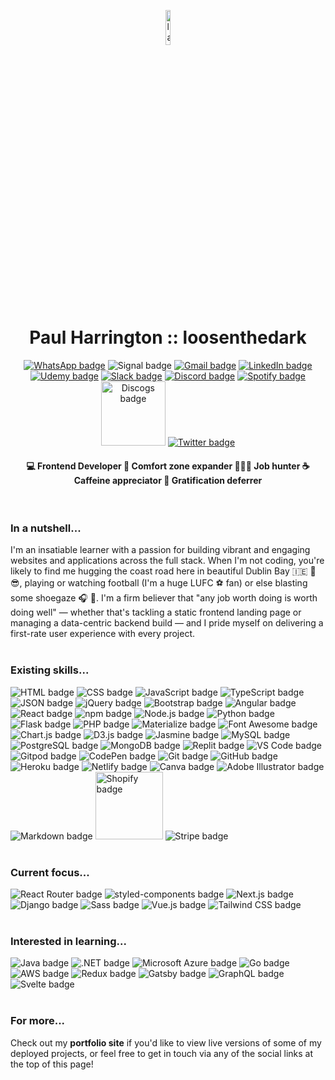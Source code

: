 <a href="https://loosenthedark.tech/" target="_blank"><p align="center"><img width="12%" src="https://user-images.githubusercontent.com/48750933/119110209-cced8900-ba19-11eb-95be-06bbc04f65cc.png" alt="laptop with code icon" style="margin-left:auto; margin-right:auto; border-radius:10px;"></p></a>
<h1 align="center">Paul Harrington :: <a href="https://loosenthedark.tech/" style="text-decoration:none" target="_blank">loosenthedark</a></h1> <p align="center"> <a href="https://api.whatsapp.com/send?phone=353894546613"><img src="https://img.shields.io/badge/WhatsApp-25D366?style=for-the-badge&logo=whatsapp&logoColor=white" alt="WhatsApp badge"></a> <img src="https://img.shields.io/badge/Signal-3A76F0?style=for-the-badge&logo=signal&logoColor=white" alt="Signal badge"> <a href="mailto:hello@loosenthedark.tech?cc=paulharrington05@gmail.com" target="_blank"><img src="https://img.shields.io/badge/Gmail-D14836?style=for-the-badge&logo=gmail&logoColor=white" alt="Gmail badge"></a> <a href="https://www.linkedin.com/in/paulharrington05/" target="_blank"><img src="https://img.shields.io/badge/LinkedIn-0077B5?style=for-the-badge&logo=linkedin&logoColor=white" alt="LinkedIn badge"></a> <a href="https://www.udemy.com/user/paul-harrington-2/" target="_blank"><img src="https://img.shields.io/badge/Udemy-A436F1?style=for-the-badge&logo=Udemy&logoColor=white" alt="Udemy badge"></a> <a href="https://code-institute-room.slack.com/team/UH4FQQCQ5" target="_blank"><img src="https://img.shields.io/badge/Slack-4A154B?style=for-the-badge&logo=slack&logoColor=white" alt="Slack badge"></a> <a href="https://discordapp.com/users/847950247425736744" target="_blank"><img src="https://img.shields.io/badge/Discord-7289DA?style=for-the-badge&logo=discord&logoColor=white" alt="Discord badge"></a> <a href="https://open.spotify.com/user/1156550685?si=6bd32e8a0b6946ef" target="_blank"><img src="https://img.shields.io/badge/Spotify-1ED760?&style=for-the-badge&logo=spotify&logoColor=white" alt="Spotify badge"></a> <a href="https://www.discogs.com/user/Harrotoyoutoo" target="_blank"><img src="https://user-images.githubusercontent.com/48750933/120897948-a4bc7780-c620-11eb-91e4-1d9c6e7097fd.png" width="103" alt="Discogs badge"></a> <a href="https://twitter.com/loosenthedark" target="_blank"><img src="https://img.shields.io/badge/Twitter-1DA1F2?style=for-the-badge&logo=twitter&logoColor=white" alt="Twitter badge"></a> </p>
<h4 align="center"><span style="font-size:14px;" width="19%"> 💻 Frontend Developer</span> <span width="19%">  💪 Comfort zone expander</span> <span width="19%">  👨🏻‍💻 Job hunter</span> <span width="19%"> ☕ Caffeine appreciator</span> <span width="19%">  🧠 Gratification deferrer</span></h4>
<br>

### In a nutshell...

I'm an insatiable learner with a passion for building vibrant and engaging websites and applications across the full stack. When I'm not coding, you're likely to find me hugging the coast road here in beautiful Dublin Bay 🇮🇪 🌊 😎, playing or watching football (I'm a huge LUFC ⚽ fan) or else blasting some shoegaze 🎧 🎸. I'm a firm believer that "any job worth doing is worth doing well" — whether that's tackling a static frontend landing page or managing a data-centric backend build — and I pride myself on delivering a first-rate user experience with every project.
<br>
<br>
### Existing skills...
<img src="https://img.shields.io/badge/HTML5-E34F26?style=for-the-badge&logo=html5&logoColor=white" alt="HTML badge"> <img src="https://img.shields.io/badge/CSS3-1572B6?style=for-the-badge&logo=css3&logoColor=white" alt="CSS badge"> <img src="https://img.shields.io/badge/JavaScript-323330?style=for-the-badge&logo=javascript&logoColor=F7DF1E" alt="JavaScript badge"> <img src="https://img.shields.io/badge/TypeScript-007ACC?style=for-the-badge&logo=typescript&logoColor=white" alt="TypeScript badge"> <img src="https://img.shields.io/badge/json-5E5C5C?style=for-the-badge&logo=json&logoColor=white" alt="JSON badge"> <img src="https://img.shields.io/badge/jQuery-0769AD?style=for-the-badge&logo=jquery&logoColor=white" alt="jQuery badge"> <img src="https://img.shields.io/badge/Bootstrap-563D7C?style=for-the-badge&logo=bootstrap&logoColor=white" alt="Bootstrap badge"> <img src="https://img.shields.io/badge/Angular-DD0031?style=for-the-badge&logo=angular&logoColor=white" alt="Angular badge"> <img src="https://img.shields.io/badge/React-20232A?style=for-the-badge&logo=react&logoColor=61DAFB" alt="React badge"> <img src="https://img.shields.io/badge/npm-CB3837?style=for-the-badge&logo=npm&logoColor=white" alt="npm badge"> <img src="https://img.shields.io/badge/Node.js-43853D?style=for-the-badge&logo=node-dot-js&logoColor=white" alt="Node.js badge"> <img src="https://img.shields.io/badge/Python-FFD43B?style=for-the-badge&logo=python&logoColor=blue" alt="Python badge"> <img src="https://img.shields.io/badge/Flask-000000?style=for-the-badge&logo=flask&logoColor=white" alt="Flask badge"> <img src="https://img.shields.io/badge/PHP-777BB4?style=for-the-badge&logo=php&logoColor=white" alt="PHP badge"> <img src="https://img.shields.io/badge/-materialize--css-ff69b4?style=for-the-badge&logo=materialize--css&logoColor=white" alt="Materialize badge"> <img src="https://img.shields.io/badge/Font_Awesome-339AF0?style=for-the-badge&logo=fontawesome&logoColor=white" alt="Font Awesome badge"> <img src="https://img.shields.io/badge/ChartJS-FF6384?style=for-the-badge&logo=chart-dot-js&logoColor=white" alt="Chart.js badge"> <img src="https://img.shields.io/badge/d3%20js-F9A03C?style=for-the-badge&logo=d3.js&logoColor=white" alt="D3.js badge"> <img src="https://img.shields.io/badge/Jasmine-8A4182?style=for-the-badge&logo=Jasmine&logoColor=white" alt="Jasmine badge"> <img src="https://img.shields.io/badge/MySQL-00000F?style=for-the-badge&logo=mysql&logoColor=white" alt="MySQL badge"> <img src="https://img.shields.io/badge/PostgreSQL-316192?style=for-the-badge&logo=postgresql&logoColor=white" alt="PostgreSQL badge"> <img src="https://img.shields.io/badge/MongoDB-4EA94B?style=for-the-badge&logo=mongodb&logoColor=white" alt="MongoDB badge"> <img src="https://img.shields.io/badge/replit-667881?style=for-the-badge&logo=replit&logoColor=white" alt="Replit badge"> <img src="https://img.shields.io/badge/VSCode-0078D4?style=for-the-badge&logo=visual%20studio%20code&logoColor=white" alt="VS Code badge"> <img src="https://img.shields.io/badge/Gitpod-000000?style=for-the-badge&logo=gitpod&logoColor=#FFAE33" alt="Gitpod badge"> <img src="https://img.shields.io/badge/Codepen-000000?style=for-the-badge&logo=codepen&logoColor=white" alt="CodePen badge"> <img src="https://img.shields.io/badge/GIT-E44C30?style=for-the-badge&logo=git&logoColor=white" alt="Git badge"> <img src="https://img.shields.io/badge/GitHub-100000?style=for-the-badge&logo=github&logoColor=white" alt="GitHub badge"> <img src="https://img.shields.io/badge/Heroku-430098?style=for-the-badge&logo=heroku&logoColor=white" alt="Heroku badge"> <img src="https://img.shields.io/badge/Netlify-00C7B7?style=for-the-badge&logo=netlify&logoColor=white" alt="Netlify badge"> <img src="https://img.shields.io/badge/Canva-%2300C4CC.svg?&style=for-the-badge&logo=Canva&logoColor=white" alt="Canva badge"> <img src="https://img.shields.io/badge/Adobe%20Illustrator-FF9A00?style=for-the-badge&logo=adobe%20illustrator&logoColor=white" alt="Adobe Illustrator badge"> <img src="https://img.shields.io/badge/Markdown-000000?style=for-the-badge&logo=markdown&logoColor=white" alt="Markdown badge"> <img src="https://user-images.githubusercontent.com/48750933/120796960-59786b00-c533-11eb-9fcd-74c554948e59.png" width="108" alt="Shopify badge"> <img src="https://img.shields.io/badge/Stripe-626CD9?style=for-the-badge&logo=Stripe&logoColor=white" alt="Stripe badge">
<br>
<br>
### Current focus...
<img src="https://img.shields.io/badge/React_Router-CA4245?style=for-the-badge&logo=react-router&logoColor=white" alt="React Router badge"> <img src="https://img.shields.io/badge/styled--components-DB7093?style=for-the-badge&logo=styled-components&logoColor=white" alt="styled-components badge"> <img src="https://img.shields.io/badge/next.js-000000?style=for-the-badge&logo=nextdotjs&logoColor=white" alt="Next.js badge"> <img src="https://img.shields.io/badge/Django-092E20?style=for-the-badge&logo=django&logoColor=white" alt="Django badge"> <img src="https://img.shields.io/badge/Sass-CC6699?style=for-the-badge&logo=sass&logoColor=white" alt="Sass badge"> <img src="https://img.shields.io/badge/Vue.js-35495E?style=for-the-badge&logo=vue-dot-js&logoColor=4FC08D" alt="Vue.js badge"> <img src="https://img.shields.io/badge/Tailwind_CSS-38B2AC?style=for-the-badge&logo=tailwind-css&logoColor=white" alt="Tailwind CSS badge"> 
<br>
<br>
### Interested in learning...
<img src="https://img.shields.io/badge/Java-ED8B00?style=for-the-badge&logo=java&logoColor=white" alt="Java badge"> <img src="https://img.shields.io/badge/.NET-5C2D91?style=for-the-badge&logo=dot-net&logoColor=white" alt=".NET badge"> <img src="https://img.shields.io/badge/microsoft%20azure-0089D6?style=for-the-badge&logo=microsoft-azure&logoColor=white" alt="Microsoft Azure badge"> <img src="https://img.shields.io/badge/Go-00ADD8?style=for-the-badge&logo=go&logoColor=white" alt="Go badge"> <img src="https://camo.githubusercontent.com/d66e28175bf0519dc818143d1fb03129e2f1e1aba876f14e839696069b15558e/68747470733a2f2f696d672e736869656c64732e696f2f62616467652f416d617a6f6e2532304157532532302d2532333233324633452e7376673f267374796c653d666f722d7468652d6261646765266c6f676f3d416d617a6f6e253230415753266c6f676f436f6c6f723d464639393030" alt="AWS badge"> <img src="https://img.shields.io/badge/Redux-593D88?style=for-the-badge&logo=redux&logoColor=white" alt="Redux badge"> <img src="https://img.shields.io/badge/Gatsby-663399?style=for-the-badge&logo=gatsby&logoColor=white" alt="Gatsby badge"> <img src="https://img.shields.io/badge/GraphQl-E10098?style=for-the-badge&logo=graphql&logoColor=white" alt="GraphQL badge"> <img src="https://img.shields.io/badge/Svelte-4A4A55?style=for-the-badge&logo=svelte&logoColor=FF3E00" alt="Svelte badge">
<br>
<br>
### For more...
Check out my **<a href="https://loosenthedark.tech/" target="_blank" style="text-decoration:none">portfolio site</a>** if you'd like to view live versions of some of my deployed projects, or feel free to get in touch via any of the social links at the top of this page!
<br>

<br>

<!--
**loosenthedark/loosenthedark** is a ✨ _special_ ✨ repository because its `README.md` (this file) appears on your GitHub profile.

Here are some ideas to get you started:

- 🔭 I’m currently working on ...
- 🌱 I’m currently learning ...
- 👯 I’m looking to collaborate on ...
- 🤔 I’m looking for help with ...
- 💬 Ask me about ...
- 📫 How to reach me: ...
- 😄 Pronouns: ...
- ⚡ Fun fact: ...
-->
